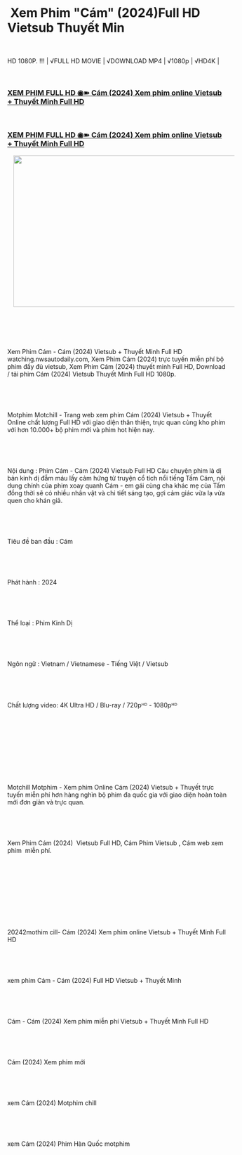<h1 style="text-align: left;">&nbsp;Xem Phim "Cám" (2024)Full HD Vietsub Thuyết Min</h1><p><br /></p><p>HD 1080P. !!! | √FULL HD MOVIE | √DOWNLOAD MP4 | √1080p | √HD4K |</p><p><br /></p><h3 style="text-align: left;"><a href="https://bit.LY/3Bar3Uy">XEM PHIM FULL HD ◉➽ Cám (2024) Xem phim online Vietsub + Thuyết Minh Full HD</a></h3><p><br /></p><h3 style="text-align: left;"><a href="https://watching.nwsautodaily.com/vi/movie/1312078/cam">XEM PHIM FULL HD ◉➽ Cám (2024) Xem phim online Vietsub + Thuyết Minh Full HD</a></h3><div class="separator" style="clear: both; text-align: center;"><a href="https://watching.nwsautodaily.com/vi/movie/1312078/cam" imageanchor="1" style="margin-left: 1em; margin-right: 1em;"><img border="0" data-original-height="342" data-original-width="675" height="345" src="https://blogger.googleusercontent.com/img/b/R29vZ2xl/AVvXsEhqnaYJe21W1Cuj8w5DJarIQxKrT8a8wu9SBE5zfciOV_cQz3f-aXDko-oVD-Ppw6WfaMBkj08DaiMgxbRUSAMCW3BvEVTI9myRwh7qQF3EX2reKnhpntOzVsGPUQT3m2WDMAcHXBZWMzO7I2Zf9Zz9m-byhgSogpHGD15whYCeKlg7VyMQftQ5iw3t6Ks/w666-h345/PELICULA%20COMPLETA%202024.gif" width="666" /></a></div><br /><p><br /></p><p><br /></p><p>Xem Phim Cám - Cám (2024) Vietsub + Thuyết Minh Full HD watching.nwsautodaily.com, Xem Phim Cám (2024) trực tuyến miễn phí bộ phim đầy đủ vietsub, Xem Phim Cám (2024) thuyết minh Full HD, Download / tải phim Cám (2024) Vietsub Thuyết Minh Full HD 1080p.</p><p><br /></p><p><br /></p><p>Motphim Motchill - Trang web xem phim Cám (2024) Vietsub + Thuyết Online chất lượng Full HD với giao diện thân thiện, trực quan cùng kho phim với hơn 10.000+ bộ phim mới và phim hot hiện nay.</p><p><br /></p><p><br /></p><p>Nội dung : Phim Cám - Cám (2024) Vietsub Full HD Câu chuyện phim là dị bản kinh dị đẫm máu lấy cảm hứng từ truyện cổ tích nổi tiếng Tấm Cám, nội dung chính của phim xoay quanh Cám - em gái cùng cha khác mẹ của Tấm đồng thời sẽ có nhiều nhân vật và chi tiết sáng tạo, gợi cảm giác vừa lạ vừa quen cho khán giả.</p><p><br /></p><p><br /></p><p>Tiêu đề ban đầu : Cám</p><p><br /></p><p><br /></p><p>Phát hành : 2024</p><p><br /></p><p><br /></p><p>Thể loại : Phim Kinh Dị</p><p><br /></p><p><br /></p><p>Ngôn ngữ : Vietnam / Vietnamese - Tiếng Việt / Vietsub</p><p><br /></p><p><br /></p><p>Chất lượng video: 4K Ultra HD / Blu-ray / 720pᴴᴰ - 1080pᴴᴰ</p><p><br /></p><p><br /></p><p><br /></p><p><br /></p><p><br /></p><p>Motchill Motphim - Xem phim Online Cám (2024) Vietsub + Thuyết trực tuyến miễn phí hơn hàng nghìn bộ phim đa quốc gia với giao diện hoàn toàn mới đơn giản và trực quan.</p><p><br /></p><p><br /></p><p>Xem Phim Cám (2024)&nbsp; Vietsub Full HD, Cám Phim Vietsub , Cám web xem phim&nbsp; miễn phí.</p><p><br /></p><p><br /></p><p><br /></p><p><br /></p><p><br /></p><p>20242mothim cill- Cám (2024) Xem phim online Vietsub + Thuyết Minh Full HD</p><p><br /></p><p><br /></p><p>xem phim Cám - Cám (2024) Full HD Vietsub + Thuyết Minh</p><p><br /></p><p><br /></p><p>Cám - Cám (2024) Xem phim miễn phí Vietsub + Thuyết Minh Full HD</p><p><br /></p><p><br /></p><p>Cám (2024) Xem phim mới</p><p><br /></p><p><br /></p><p>xem Cám (2024) Motphim chill</p><p><br /></p><p><br /></p><p>xem Cám (2024) Phim Hàn Quốc motphim</p>
